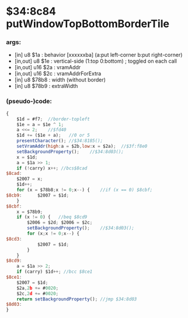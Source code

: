 ﻿
# $34:8c84 putWindowTopBottomBorderTile



### args:
+ [in] u8 $1a : behavior [xxxxxxba] (a:put left-corner b:put right-corner)
+ [in,out] u8 $1e : vertical-side (1:top 0:bottom) ; toggled on each call
+ [in,out] u16 $2a : vramAddr
+ [in,out] u16 $2c : vramAddrForExtra
+ [in] u8 $78b8 : width (without border)
+ [in] u8 $78b9 : extraWidth

### (pseudo-)code:
```js
{
	$1d = #f7;	//border-topleft 
	$1e = a = $1e ^ 1;
	a <<= 2;	//$fd40
	$1d += ($1e + a);	//0 or 5
	presentCharacter();	//$34:8185();
	setVramAddr(high:a = $2b,low:x = $2a);	//$3f:f8e0
	setBackgroundProperty();	//$34:8d03();
	x = $1d;
	a = $1a >> 1;
	if (!carry) x++; //bcs$8cad
$8cad:	
	$2007 = x;	
	$1d++;
	for (x = $78b8;x != 0;x--) {	//if (x == 0) $8cbf;
$8cb9:		$2007 = $1d;
	}
$8cbf:
	x = $78b9;
	if (x != 0) {	//beq $8cd9
		$2006 = $2d; $2006 = $2c;
		setBackgroundProperty();	//$34:8d03();
		for (x;x != 0;x--) {
$8cd3:
			$2007 = $1d;
		}
	}
$8cd9:
	a = $1a >> 2;
	if (carry) $1d++; //bcc $8ce1
$8ce1:	
	$2007 = $1d;
	$2a,2b += #0020;
	$2c,2d += #0020;
	return setBackgroundProperty();	//jmp $34:8d03
$8d03:
}
```



